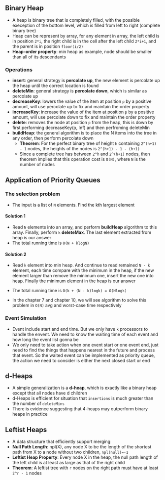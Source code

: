 ## Binary Heap

- A heap is binary tree that is completely filled, with the possible exeception of the bottom level, which is filled from left to right (complete binary tree)
- Heap can be represent by array, for any element in array, the left child is in position `2*i`, the right child is in the cell after the left child `2*i+1`, and the parent is in position `floor(i/2)`
- **Heap-order property**: min heap as example, node should be smaller than all of its descendants

### Operations

- **insert**: general strategy is **percolate up**, the new element is percolate up the heap until the correct location is found
- **deleteMin**: general strategy is **percolate down**, which is similar as percolate up
- **decreaseKey**: lowers the value of the item at position `p` by a positive amount, will use percolate up to fix and maintain the order property
- **increaseKey**: increase the value of the item at position `p` by a positive amount, will use percolate down to fix and maintain the order property
- **delete**: removes the node at position `p` from the heap, this is down by first performing decreaseKey(p, Inf) and then perfroming deleteMin
- **buildHeap**: the general algorithm is to place the N items into the tree in any order, then perform percolate down
  - **Theorem**: For the perfect binary tree of height `h` containing `2^(h+1) - 1` nodes, the heights of the nodes is `2^(h+1) - 1 - (h+1)`
  - Since a complete tree has between `2^h` and `2^(h+1)` nodes, then theorem implies that this operation cost is `O(N)`, where `N` is the number of nodes

## Application of Priority Queues

### The selection problem

- The input is a list of `N` elements. Find the kth largest element

#### Solution 1

- Read `N` elements into an array, and perform **buildHeap** algorithm to this array. Finally, perform `k` **deleteMax**. The last element extracted from heap is our answer
- The total running time is `O(N + klogN)`

#### Solution 2

- Read `k` element into min heap. And continue to read remained `N - k` element, each time compare with the minimum in the heap, if the new element larger than remove the minimum one, insert the new one into heap. Finally the minimum element in the heap is our answer

- The total running time is `O(k + (N - k)logk) = O(Nlogk)`

- In the chapter 7 and chapter 10, we will see algorithm to solve this problem in `O(N)` avg and worst-case time respectively


### Event Simulation

- Event include start and end time. But we only have `k` processors to handle the envent. We need to know the waiting time of each event and how long the event list gonna be
- We only need to take action when one event start or one event end, just need to find the things that happens nearest in the future and process that event. So the waited event can be implemented as priority queue, the action we need to consider is either the next closed start or end

## d-Heaps

- A simple generalization is a **d-heap**, which is exactly like a binary heap except that all nodes have d children
- d-Heaps is efficient for situation that `insertions` is much greater than the number of `deleteMins`
- There is evidence suggesting that 4-heaps may outperform binary heaps in practice

## Leftist Heaps

- A data structure that efficiently support merging
- **Null Path Length**: npl(X), any node X to be the length of the shortest path from X to a node without two children, `npl(null)=-1`
- **Leftist Heap Property**: Every node X in the heap, the null path length of the left child is at least as large as that of the right child
- **Theorem**: A leftist tree with `r` nodes on the right path must have at least `2^r - 1` nodes
